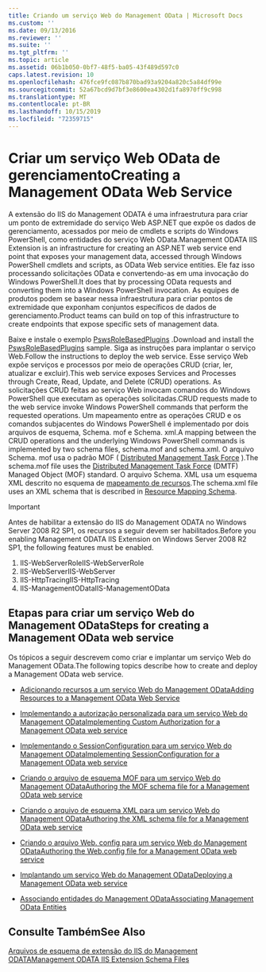 ```yaml
---
title: Criando um serviço Web do Management OData | Microsoft Docs
ms.custom: ''
ms.date: 09/13/2016
ms.reviewer: ''
ms.suite: ''
ms.tgt_pltfrm: ''
ms.topic: article
ms.assetid: 06b1b050-0bf7-48f5-ba05-43f489d597c0
caps.latest.revision: 10
ms.openlocfilehash: 476fce9fc087b870bad93a9204a820c5a84df99e
ms.sourcegitcommit: 52a67bcd9d7bf3e8600ea4302d1fa8970ff9c998
ms.translationtype: MT
ms.contentlocale: pt-BR
ms.lasthandoff: 10/15/2019
ms.locfileid: "72359715"
---
```

# <a name="creating-a-management-odata-web-service"></a><span data-ttu-id="10628-102">Criar um serviço Web OData de gerenciamento</span><span class="sxs-lookup"><span data-stu-id="10628-102">Creating a Management OData Web Service</span></span>

<span data-ttu-id="10628-103">A extensão do IIS do Management ODATA é uma infraestrutura para criar um ponto de extremidade do serviço Web ASP.NET que expõe os dados de gerenciamento, acessados por meio de cmdlets e scripts do Windows PowerShell, como entidades do serviço Web OData.</span><span class="sxs-lookup"><span data-stu-id="10628-103">Management ODATA IIS Extension is an infrastructure for creating an ASP.NET web service end point that exposes your management data, accessed through Windows PowerShell cmdlets and scripts, as OData Web service entities.</span></span> <span data-ttu-id="10628-104">Ele faz isso processando solicitações OData e convertendo-as em uma invocação do Windows PowerShell.</span><span class="sxs-lookup"><span data-stu-id="10628-104">It does that by processing OData requests and converting them into a Windows PowerShell invocation.</span></span> <span data-ttu-id="10628-105">As equipes de produtos podem se basear nessa infraestrutura para criar pontos de extremidade que exponham conjuntos específicos de dados de gerenciamento.</span><span class="sxs-lookup"><span data-stu-id="10628-105">Product teams can build on top of this infrastructure to create endpoints that expose specific sets of management data.</span></span>

<span data-ttu-id="10628-106">Baixe e instale o exemplo [PswsRoleBasedPlugins](https://code.msdn.microsoft.com:443/windowsdesktop/PswsRoleBasedPlugins-9c79b75a) .</span><span class="sxs-lookup"><span data-stu-id="10628-106">Download and install the [PswsRoleBasedPlugins](https://code.msdn.microsoft.com:443/windowsdesktop/PswsRoleBasedPlugins-9c79b75a) sample.</span></span> <span data-ttu-id="10628-107">Siga as instruções para implantar o serviço Web.</span><span class="sxs-lookup"><span data-stu-id="10628-107">Follow the instructions to deploy the web service.</span></span> <span data-ttu-id="10628-108">Esse serviço Web expõe serviços e processos por meio de operações CRUD (criar, ler, atualizar e excluir).</span><span class="sxs-lookup"><span data-stu-id="10628-108">This web service exposes Services and Processes through Create, Read, Update, and Delete (CRUD) operations.</span></span> <span data-ttu-id="10628-109">As solicitações CRUD feitas ao serviço Web invocam comandos do Windows PowerShell que executam as operações solicitadas.</span><span class="sxs-lookup"><span data-stu-id="10628-109">CRUD requests made to the web service invoke  Windows PowerShell commands that perform the requested operations.</span></span> <span data-ttu-id="10628-110">Um mapeamento entre as operações CRUD e os comandos subjacentes do Windows PowerShell é implementado por dois arquivos de esquema, Schema. mof e Schema. xml.</span><span class="sxs-lookup"><span data-stu-id="10628-110">A mapping between the CRUD operations and the underlying Windows PowerShell commands is implemented by two schema files, schema.mof and schema.xml.</span></span> <span data-ttu-id="10628-111">O arquivo Schema. mof usa o padrão MOF ( [Distributed Management Task Force](https://www.dmtf.org/) ).</span><span class="sxs-lookup"><span data-stu-id="10628-111">The schema.mof file uses the [Distributed Management  Task Force](https://www.dmtf.org/) (DMTF) Managed Object (MOF) standard.</span></span> <span data-ttu-id="10628-112">O arquivo Schema. XML usa um esquema XML descrito no esquema de [mapeamento de recursos](./resource-mapping-schema.md).</span><span class="sxs-lookup"><span data-stu-id="10628-112">The schema.xml file uses an XML schema that is described in [Resource Mapping Schema](./resource-mapping-schema.md).</span></span>

> [!IMPORTANT]
> <span data-ttu-id="10628-113">Antes de habilitar a extensão do IIS do Management ODATA no Windows Server 2008 R2 SP1, os recursos a seguir devem ser habilitados.</span><span class="sxs-lookup"><span data-stu-id="10628-113">Before you enabling Management ODATA IIS Extension on Windows Server 2008 R2 SP1, the following features must be enabled.</span></span>
>
> 1.  <span data-ttu-id="10628-114">IIS-WebServerRole</span><span class="sxs-lookup"><span data-stu-id="10628-114">IIS-WebServerRole</span></span>
> 2.  <span data-ttu-id="10628-115">IIS-WebServer</span><span class="sxs-lookup"><span data-stu-id="10628-115">IIS-WebServer</span></span>
> 3.  <span data-ttu-id="10628-116">IIS-HttpTracing</span><span class="sxs-lookup"><span data-stu-id="10628-116">IIS-HttpTracing</span></span>
> 4.  <span data-ttu-id="10628-117">IIS-ManagementOData</span><span class="sxs-lookup"><span data-stu-id="10628-117">IIS-ManagementOData</span></span>

## <a name="steps-for-creating-a-management-odata-web-service"></a><span data-ttu-id="10628-118">Etapas para criar um serviço Web do Management OData</span><span class="sxs-lookup"><span data-stu-id="10628-118">Steps for creating a Management OData web service</span></span>

<span data-ttu-id="10628-119">Os tópicos a seguir descrevem como criar e implantar um serviço Web do Management OData.</span><span class="sxs-lookup"><span data-stu-id="10628-119">The following topics describe how to create and deploy a Management OData web service.</span></span>

- [<span data-ttu-id="10628-120">Adicionando recursos a um serviço Web do Management OData</span><span class="sxs-lookup"><span data-stu-id="10628-120">Adding Resources to a Management OData Web Service</span></span>](./adding-resources-to-a-management-odata-web-service.md)

- [<span data-ttu-id="10628-121">Implementando a autorização personalizada para um serviço Web do Management OData</span><span class="sxs-lookup"><span data-stu-id="10628-121">Implementing Custom Authorization for a Management OData web service</span></span>](./implementing-custom-authorization-for-a-management-odata-web-service.md)

- [<span data-ttu-id="10628-122">Implementando o SessionConfiguration para um serviço Web do Management OData</span><span class="sxs-lookup"><span data-stu-id="10628-122">Implementing SessionConfiguration for a Management OData web service</span></span>](./implementing-sessionconfiguration-for-a-management-odata-web-service.md)

- [<span data-ttu-id="10628-123">Criando o arquivo de esquema MOF para um serviço Web do Management OData</span><span class="sxs-lookup"><span data-stu-id="10628-123">Authoring the MOF schema file for a Management OData web service</span></span>](./authoring-the-mof-schema-file-for-a-management-odata-web-service.md)

- [<span data-ttu-id="10628-124">Criando o arquivo de esquema XML para um serviço Web do Management OData</span><span class="sxs-lookup"><span data-stu-id="10628-124">Authoring the XML schema file for a Management OData web service</span></span>](./authoring-the-xml-schema-file-for-a-management-odata-web-service.md)

- [<span data-ttu-id="10628-125">Criando o arquivo Web. config para um serviço Web do Management OData</span><span class="sxs-lookup"><span data-stu-id="10628-125">Authoring the Web.config file for a Management OData web service</span></span>](./authoring-the-web-config-file-for-a-management-odata-web-service.md)

- [<span data-ttu-id="10628-126">Implantando um serviço Web do Management OData</span><span class="sxs-lookup"><span data-stu-id="10628-126">Deploying a Management OData web service</span></span>](./deploying-a-management-odata-web-service.md)

- [<span data-ttu-id="10628-127">Associando entidades do Management OData</span><span class="sxs-lookup"><span data-stu-id="10628-127">Associating Management OData Entities</span></span>](./associating-management-odata-entities.md)

## <a name="see-also"></a><span data-ttu-id="10628-128">Consulte Também</span><span class="sxs-lookup"><span data-stu-id="10628-128">See Also</span></span>

[<span data-ttu-id="10628-129">Arquivos de esquema de extensão do IIS do Management ODATA</span><span class="sxs-lookup"><span data-stu-id="10628-129">Management ODATA IIS Extension Schema Files</span></span>](./management-odata-iis-extension-schema-files.md)
